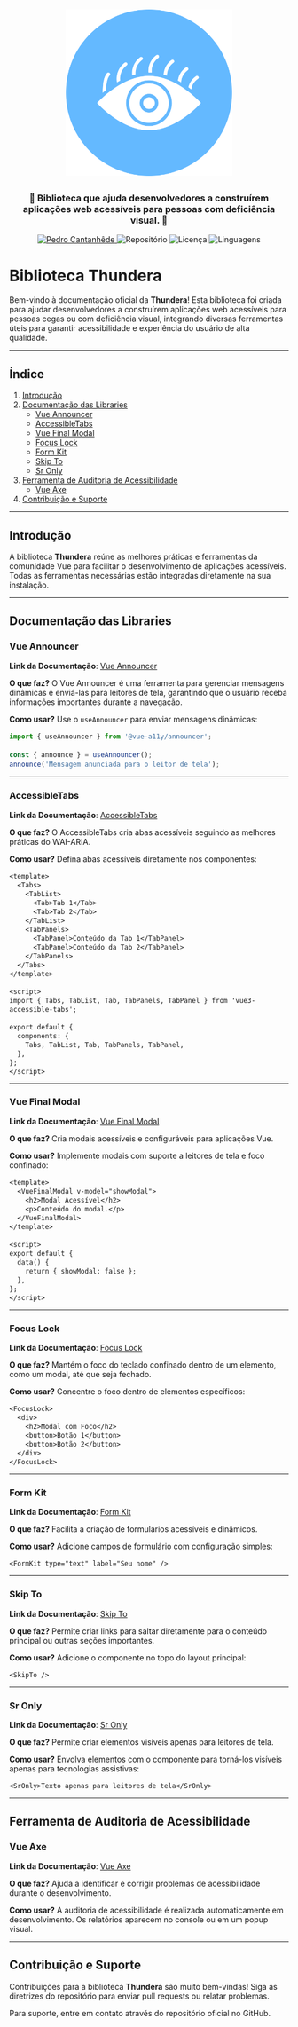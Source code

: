 <h1 align="center">
    <img alt="Thundera Biblioteca" title="Thundera Biblioteca" src="./src/assets/logo.png" width="300px" />
</h1>

<div align="center">
    <h3> 🔵 Biblioteca que ajuda desenvolvedores a construírem aplicações web acessíveis para pessoas com deficiência visual. 🔵 </h3>
    <a href="https://github.com/PedroCantanhede" target="_blank">
      <img src="https://img.shields.io/static/v1?label=Author&message=PedroCantanhede&color=64b9ff&style=for-the-badge" target="_blank" alt="Pedro Cantanhêde">
    </a>
    <img src="https://img.shields.io/github/repo-size/PedroCantanhede/thundera?color=64b9ff&style=for-the-badge" alt="Repositório"> 
    <img src="https://img.shields.io/github/license/PedroCantanhede/thundera?color=64b9ff&style=for-the-badge" alt="Licença">
    <img src="https://img.shields.io/github/languages/count/PedroCantanhede/thundera?color=64b9ff&style=for-the-badge" alt="Linguagens">
</div>


# Biblioteca Thundera

Bem-vindo à documentação oficial da **Thundera**! Esta biblioteca foi criada para ajudar desenvolvedores a construírem aplicações web acessíveis para pessoas cegas ou com deficiência visual, integrando diversas ferramentas úteis para garantir acessibilidade e experiência do usuário de alta qualidade.

---

## **Índice**
1. [Introdução](#introdução)
2. [Documentação das Libraries](#documentação-das-libraries)
   - [Vue Announcer](#vue-announcer)
   - [AccessibleTabs](#accessibletabs)
   - [Vue Final Modal](#vue-final-modal)
   - [Focus Lock](#focus-lock)
   - [Form Kit](#form-kit)
   - [Skip To](#skip-to)
   - [Sr Only](#sr-only)
3. [Ferramenta de Auditoria de Acessibilidade](#ferramenta-de-auditoria-de-acessibilidade)
   - [Vue Axe](#vue-axe)
4. [Contribuição e Suporte](#contribuição-e-suporte)

---

## **Introdução**
A biblioteca **Thundera** reúne as melhores práticas e ferramentas da comunidade Vue para facilitar o desenvolvimento de aplicações acessíveis. Todas as ferramentas necessárias estão integradas diretamente na sua instalação.

---

## **Documentação das Libraries**

### **Vue Announcer**
**Link da Documentação**: [Vue Announcer](https://github.com/vue-a11y/vue-announcer)

**O que faz?**
O Vue Announcer é uma ferramenta para gerenciar mensagens dinâmicas e enviá-las para leitores de tela, garantindo que o usuário receba informações importantes durante a navegação.

**Como usar?**
Use o `useAnnouncer` para enviar mensagens dinâmicas:
```javascript
import { useAnnouncer } from '@vue-a11y/announcer';

const { announce } = useAnnouncer();
announce('Mensagem anunciada para o leitor de tela');
```

---

### **AccessibleTabs**
**Link da Documentação**: [AccessibleTabs](https://www.npmjs.com/package/vue3-accessible-tabs)

**O que faz?**
O AccessibleTabs cria abas acessíveis seguindo as melhores práticas do WAI-ARIA.

**Como usar?**
Defina abas acessíveis diretamente nos componentes:
```vue
<template>
  <Tabs>
    <TabList>
      <Tab>Tab 1</Tab>
      <Tab>Tab 2</Tab>
    </TabList>
    <TabPanels>
      <TabPanel>Conteúdo da Tab 1</TabPanel>
      <TabPanel>Conteúdo da Tab 2</TabPanel>
    </TabPanels>
  </Tabs>
</template>

<script>
import { Tabs, TabList, Tab, TabPanels, TabPanel } from 'vue3-accessible-tabs';

export default {
  components: {
    Tabs, TabList, Tab, TabPanels, TabPanel,
  },
};
</script>
```

---

### **Vue Final Modal**
**Link da Documentação**: [Vue Final Modal](https://vue-final-modal.org/)

**O que faz?**
Cria modais acessíveis e configuráveis para aplicações Vue.

**Como usar?**
Implemente modais com suporte a leitores de tela e foco confinado:
```vue
<template>
  <VueFinalModal v-model="showModal">
    <h2>Modal Acessível</h2>
    <p>Conteúdo do modal.</p>
  </VueFinalModal>
</template>

<script>
export default {
  data() {
    return { showModal: false };
  },
};
</script>
```

---

### **Focus Lock**
**Link da Documentação**: [Focus Lock](https://github.com/theKashey/vue-focus-lock)

**O que faz?**
Mantém o foco do teclado confinado dentro de um elemento, como um modal, até que seja fechado.

**Como usar?**
Concentre o foco dentro de elementos específicos:
```vue
<FocusLock>
  <div>
    <h2>Modal com Foco</h2>
    <button>Botão 1</button>
    <button>Botão 2</button>
  </div>
</FocusLock>
```

---

### **Form Kit**
**Link da Documentação**: [Form Kit](https://formkit.com/)

**O que faz?**
Facilita a criação de formulários acessíveis e dinâmicos.

**Como usar?**
Adicione campos de formulário com configuração simples:
```vue
<FormKit type="text" label="Seu nome" />
```

---

### **Skip To**
**Link da Documentação**: [Skip To](https://github.com/vue-a11y/vue-skip-to)

**O que faz?**
Permite criar links para saltar diretamente para o conteúdo principal ou outras seções importantes.

**Como usar?**
Adicione o componente no topo do layout principal:
```vue
<SkipTo />
```

---

### **Sr Only**
**Link da Documentação**: [Sr Only](https://bootstrap-vue.org/docs/reference/accessibility)

**O que faz?**
Permite criar elementos visíveis apenas para leitores de tela.

**Como usar?**
Envolva elementos com o componente para torná-los visíveis apenas para tecnologias assistivas:
```vue
<SrOnly>Texto apenas para leitores de tela</SrOnly>
```

---

## **Ferramenta de Auditoria de Acessibilidade**

### **Vue Axe**
**Link da Documentação**: [Vue Axe](https://axe.vue-a11y.com/)

**O que faz?**
Ajuda a identificar e corrigir problemas de acessibilidade durante o desenvolvimento.

**Como usar?**
A auditoria de acessibilidade é realizada automaticamente em desenvolvimento. Os relatórios aparecem no console ou em um popup visual.

---

## **Contribuição e Suporte**
Contribuições para a biblioteca **Thundera** são muito bem-vindas! Siga as diretrizes do repositório para enviar pull requests ou relatar problemas.

Para suporte, entre em contato através do repositório oficial no GitHub.

